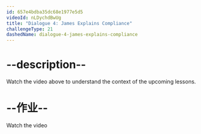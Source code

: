 ```yaml
---
id: 657e4bdba35dc68e1977e5d5
videoId: nLDychdBwUg
title: "Dialogue 4: James Explains Compliance"
challengeType: 21
dashedName: dialogue-4-james-explains-compliance
---
```


# --description--

Watch the video above to understand the context of the upcoming lessons.

# --作业--

Watch the video
